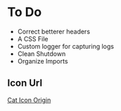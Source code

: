 # To Do
  * Correct betterer headers
  * A CSS File
  * Custom logger for capturing logs
  * Clean Shutdown
  * Organize Imports

  ## Icon Url 
  [Cat Icon Origin](https://www.iconfinder.com/icons/3204662/animal_cat_domestic_pet_wild_icon)